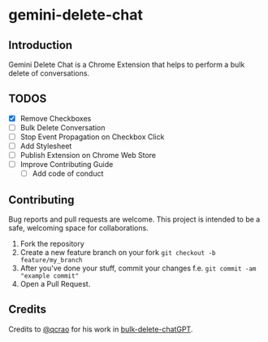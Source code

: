 # gemini-delete-chat

## Introduction

Gemini Delete Chat is a Chrome Extension that helps to perform a bulk delete of conversations.

## TODOS

- [X] Remove Checkboxes
- [ ] Bulk Delete Conversation
- [ ] Stop Event Propagation on Checkbox Click
- [ ] Add Stylesheet
- [ ] Publish Extension on Chrome Web Store
- [ ] Improve Contributing Guide
  - [ ] Add code of conduct

## Contributing

Bug reports and pull requests are welcome. This project is intended to be a safe, welcoming space for collaborations.

1. Fork the repository
2. Create a new feature branch on your fork `git checkout -b feature/my_branch`
3. After you've done your stuff, commit your changes f.e.
`git commit -am "example commit"`
4. Open a Pull Request.

## Credits

Credits to [@qcrao](https://github.com/qcrao) for his work in [bulk-delete-chatGPT](https://github.com/qcrao/bulk-delete-chatGPT).